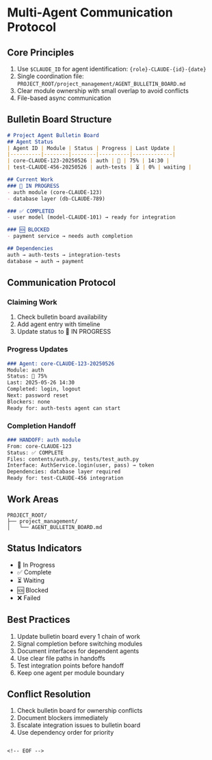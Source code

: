 <!-- ---
!-- Timestamp: 2025-05-26 02:32:59
!-- Author: ywatanabe
!-- File: /ssh:ywatanabe@sp:/home/ywatanabe/.dotfiles/.claude/to_claude/guidelines/project/IMPORTANT-multi-agent-protocol.md
!-- --- -->

# Multi-Agent Communication Protocol
## Core Principles
1. Use `$CLAUDE_ID` for agent identification: `{role}-CLAUDE-{id}-{date}`
2. Single coordination file: `PROJECT_ROOT/project_management/AGENT_BULLETIN_BOARD.md`
3. Clear module ownership with small overlap to avoid conflicts
4. File-based async communication

## Bulletin Board Structure
```markdown
# Project Agent Bulletin Board
## Agent Status
| Agent ID | Module | Status | Progress | Last Update |
|----------|--------|--------|----------|-------------|
| core-CLAUDE-123-20250526 | auth | 🔄 | 75% | 14:30 |
| test-CLAUDE-456-20250526 | auth-tests | ⏳ | 0% | waiting |

## Current Work
### 🔄 IN PROGRESS
- auth module (core-CLAUDE-123)
- database layer (db-CLAUDE-789)

### ✅ COMPLETED 
- user model (model-CLAUDE-101) → ready for integration

### 🆘 BLOCKED
- payment service → needs auth completion

## Dependencies
auth → auth-tests → integration-tests
database → auth → payment
```

## Communication Protocol
### Claiming Work
1. Check bulletin board availability
2. Add agent entry with timeline
3. Update status to 🔄 IN PROGRESS

### Progress Updates
```markdown
### Agent: core-CLAUDE-123-20250526
Module: auth
Status: 🔄 75%
Last: 2025-05-26 14:30
Completed: login, logout
Next: password reset
Blockers: none
Ready for: auth-tests agent can start
```

### Completion Handoff
```markdown
### HANDOFF: auth module
From: core-CLAUDE-123
Status: ✅ COMPLETE
Files: contents/auth.py, tests/test_auth.py
Interface: AuthService.login(user, pass) → token
Dependencies: database layer required
Ready for: test-CLAUDE-456 integration
```

## Work Areas
```
PROJECT_ROOT/
├── project_management/
│   └── AGENT_BULLETIN_BOARD.md
```

## Status Indicators
- 🔄 In Progress
- ✅ Complete  
- ⏳ Waiting
- 🆘 Blocked
- ❌ Failed

## Best Practices
1. Update bulletin board every 1 chain of work
2. Signal completion before switching modules
3. Document interfaces for dependent agents
4. Use clear file paths in handoffs
5. Test integration points before handoff
6. Keep one agent per module boundary

## Conflict Resolution
1. Check bulletin board for ownership conflicts
2. Document blockers immediately
3. Escalate integration issues to bulletin board
4. Use dependency order for priority
```

<!-- EOF -->